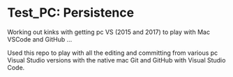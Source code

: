 # Test_PC: Persistence

Working out kinks with getting pc VS (2015 and 2017) to play with Mac VSCode and GitHub ...

Used this repo to play with all the editing and committing from various 
   pc Visual Studio versions with the native mac Git and GitHub with Visual Studio Code.


